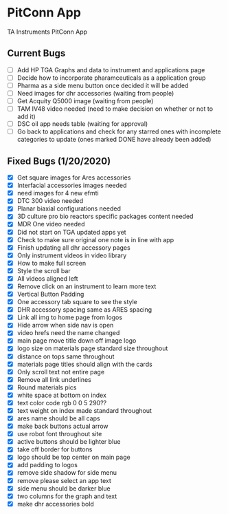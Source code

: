 # PitConn App
 TA Instruments PitConn App
 ## Current Bugs
 - [ ] Add HP TGA Graphs and data to instrument and applications page
 - [ ] Decide how to incorporate pharamceuticals as a application group
 - [ ] Pharma as a side menu button once decided it will be added
 - [ ] Need images for dhr accessories (waiting from people)
 - [ ] Get Acquity Q5000 image (waiting from people)
 - [ ] TAM IV48 video needed (need to make decision on whether or not to add it)
 - [ ] DSC oil app needs table (waiting for approval)
 - [ ] Go back to applications and check for any starred ones with incomplete categories to update (ones marked DONE have already been added)
 ## Fixed Bugs (1/20/2020)
  - [x] Get square images for Ares accessories
  - [x] Interfacial accessories images needed
  - [x] need images for 4 new efmti
  - [x] DTC 300 video needed
  - [x] Planar biaxial configurations needed
  - [x] 3D culture pro bio reactors specific packages content needed
  - [x] MDR One video needed
  - [x] Did not start on TGA updated apps yet
 - [x] Check to make sure original one note is in line with app
  - [x] Finish updating all dhr accessory pages
 - [x] Only instrument videos in video library
 - [x] How to make full screen
 - [x] Style the scroll bar
 - [x] All videos aligned left
 - [x] Remove click on an instrument to learn more text
 - [x] Vertical Button Padding
 - [x] One accessory tab square to see the style
 - [x] DHR accessory spacing same as ARES spacing
 - [x] Link all img to home page from logos
 - [x] Hide arrow when side nav is open
 - [x] video hrefs need the name changed
 - [x] main page move title down off image logo
 - [x] logo size on materials page standard size throughout
 - [x] distance on tops same throughout
 - [x] materials page titles should align with the cards
 - [x] Only scroll text not entire page
 - [x] Remove all link underlines
 - [x] Round materials pics
 - [x] white space at bottom on index 
 - [x] text color code rgb 0 0 5 290??
 - [x] text weight on index made standard throughout
 - [x] ares name should be all caps
 - [x] make back buttons actual arrow
 - [x] use robot font throughout site
 - [x] active buttons should be lighter blue
 - [x] take off border for buttons
 - [x] logo should be top center on main page
 - [x] add padding to logos
 - [x] remove side shadow for side menu
 - [x] remove please select an app text
 - [x] side menu should be darker blue
 - [x] two columns for the graph and text
 - [x] make dhr accessories bold
